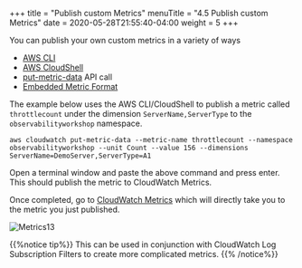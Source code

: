 +++
title = "Publish custom Metrics"
menuTitle = "4.5 Publish custom Metrics"
date = 2020-05-28T21:55:40-04:00
weight = 5
+++

You can publish your own custom metrics in a variety of ways

- [AWS CLI](https://docs.aws.amazon.com/AmazonCloudWatch/latest/monitoring/publishingMetrics.html)
- [AWS CloudShell](https://console.aws.amazon.com/cloudshell/home?region=us-east-1)
- [put-metric-data](https://docs.aws.amazon.com/cli/latest/reference/cloudwatch/put-metric-data.html) API call
- [Embedded Metric Format](/en/emf.html)

The example below uses the AWS CLI/CloudShell to publish a metric called `throttlecount` under the dimension `ServerName,ServerType` to the `observabilityworkshop` namespace.

```
aws cloudwatch put-metric-data --metric-name throttlecount --namespace observabilityworkshop --unit Count --value 156 --dimensions ServerName=DemoServer,ServerType=A1
```
Open a terminal window and paste the above command and press enter. This should publish the metric to CloudWatch Metrics.

Once completed, go to [CloudWatch Metrics](https://console.aws.amazon.com/cloudwatch/home?#metricsV2:graph=~();query=~'*7bobservabilityworkshop*2cServerName*2cServerType*7d) which will directly take you to the metric you just published.

![Metrics13](/images/metrics/metrics13.png?classes=shadow)

{{%notice tip%}}
This can be used in conjunction with CloudWatch Log Subscription Filters to create more complicated metrics.
{{% /notice%}}